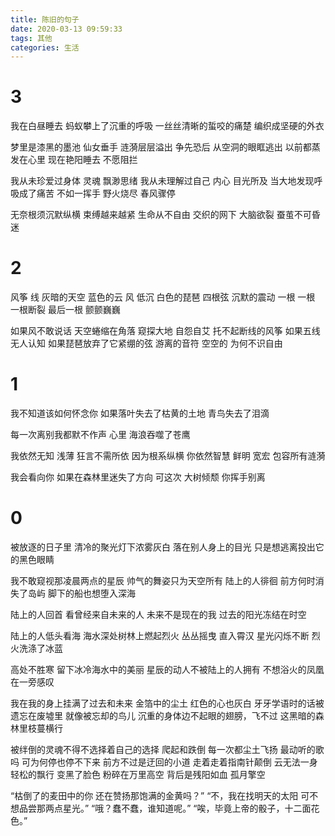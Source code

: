```yaml
---
title: 陈旧的句子
date: 2020-03-13 09:59:33
tags: 其他
categories: 生活
---
```


# 3

我在白昼睡去
蚂蚁攀上了沉重的呼吸
一丝丝清晰的蜇咬的痛楚
编织成坚硬的外衣



梦里是漆黑的墨池
仙女垂手
涟漪层层溢出 争先恐后 
从空洞的眼眶逃出
以前都蒸发在心里
现在艳阳睡去
不愿阻拦



我从未珍爱过身体 灵魂 飘渺思绪
我从未理解过自己 内心 目光所及
当大地发现呼吸成了痛苦
不如一挥手
野火烧尽
春风骤停



无奈根须沉默纵横
束缚越来越紧
生命从不自由
交织的网下
大脑欲裂 蚕茧不可昏迷

# 2

风筝 线 灰暗的天空
蓝色的云 风 低沉
白色的琵琶 四根弦 沉默的震动
一根
一根
一根断裂
最后一根 颤颤巍巍



如果风不敢说话
天空蜷缩在角落
窥探大地 自怨自艾
托不起断线的风筝
如果五线无人认知
如果琵琶放弃了它紧绷的弦
游离的音符 空空的 为何不识自由

# 1

我不知道该如何怀念你
如果落叶失去了枯黄的土地
青鸟失去了泪滴



每一次离别我都默不作声
心里
海浪吞噬了苍鹰



我依然无知 浅薄 狂言不需所依
因为根系纵横
你依然智慧 鲜明 宽宏 包容所有涟漪



我会看向你
如果在森林里迷失了方向
可这次
大树倾颓
你挥手别离



# 0

被放逐的日子里
清冷的聚光灯下浓雾灰白
落在别人身上的目光
只是想逃离投出它的黑色眼睛



我不敢窥视那凌晨两点的星辰
帅气的舞姿只为天空所有
陆上的人徘徊
前方何时消失了岛屿
脚下的船也想堕入深海



陆上的人回首
看曾经来自未来的人
未来不是现在的我
过去的阳光冻结在时空



陆上的人低头看海
海水深处树林上燃起烈火
丛丛摇曳
直入霄汉
星光闪烁不断
烈火洗涤了冰蓝



高处不胜寒
留下冰冷海水中的美丽
星辰的动人不被陆上的人拥有
不想浴火的凤凰
在一旁感叹



我在我的身上挂满了过去和未来
金箔中的尘土
红色的心也灰白
牙牙学语时的话被遗忘在废墟里
就像被忘却的鸟儿
沉重的身体边不起眼的翅膀，飞不过
这黑暗的森林里枝蔓横行



被绊倒的灵魂不得不选择着自己的选择
爬起和跌倒
每一次都尘土飞扬
最动听的歌吗
可为何停也停不下来
前方不过是迂回的小道
走着走着指南针颠倒
云无法一身轻松的飘行
变黑了脸色
粉碎在万里高空
背后是残阳如血
孤月擎空



“枯倒了的麦田中的你
还在赞扬那饱满的金黄吗？”
“不，我在找明天的太阳
可不想品尝那两点星光。”
“哦？蠢不蠢，谁知道呢。”
“唉，毕竟上帝的骰子，十二面花色。”